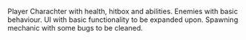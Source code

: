 Player Charachter with health, hitbox and abilities.
Enemies with basic behaviour.
UI with basic functionality to be expanded upon.
Spawning mechanic with some bugs to be cleaned.
